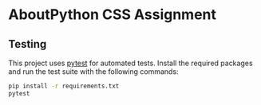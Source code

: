 # AboutPython CSS Assignment

## Testing

This project uses [pytest](https://docs.pytest.org/) for automated tests. Install the required packages and run the test suite with the following commands:

```bash
pip install -r requirements.txt
pytest
```
